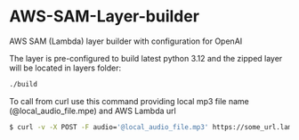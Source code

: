 # AWS-SAM-Layer-builder
AWS SAM (Lambda) layer builder with configuration for OpenAI

The layer is pre-configured to build latest python 3.12 and the zipped layer will be located in layers folder:
```bash
./build
```

To call from curl use this command providing local mp3 file name (@local_audio_file.mpe) and AWS Lambda url
```bash
$ curl -v -X POST -F audio='@local_audio_file.mp3' https://some_url.lambda-url.aws_region.on.aws
```
